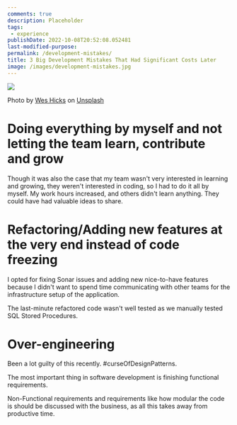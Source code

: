 ```yaml
---
comments: true
description: Placeholder 
tags:
 - experience
publishDate: 2022-10-08T20:52:08.052481
last-modified-purpose:
permalink: /development-mistakes/
title: 3 Big Development Mistakes That Had Significant Costs Later
image: /images/development-mistakes.jpg
---
```

![](/images/development-mistakes.jpg)

Photo by <a href="https://unsplash.com/@sickhews?utm_source=unsplash&utm_medium=referral&utm_content=creditCopyText">Wes Hicks</a> on <a href="https://unsplash.com/s/photos/developer?utm_source=unsplash&utm_medium=referral&utm_content=creditCopyText">Unsplash</a>


# Doing everything by myself and not letting the team learn, contribute and grow

Though it was also the case that my team wasn't very interested in learning and growing, they weren't interested in coding, so I had to do it all by myself. My work hours increased, and others didn't learn anything. They could have had valuable ideas to share.

# Refactoring/Adding new features at the very end instead of code freezing

I opted for fixing Sonar issues and adding new nice-to-have features because I didn't want to spend time communicating with other teams for the infrastructure setup of the application. 

The last-minute refactored code wasn't well tested as we manually tested SQL Stored Procedures.

# Over-engineering

Been a lot guilty of this recently. #curseOfDesignPatterns.

The most important thing in software development is finishing functional requirements.

Non-Functional requirements and requirements like how modular the code is should be discussed with the business, as all this takes away from productive time.